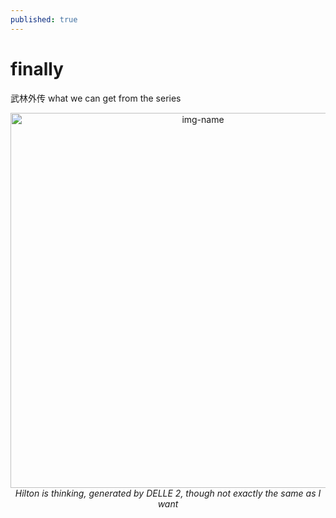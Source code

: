 ```yaml
---
published: true
---
```

# finally

武林外传 what we can get from the series
<p align="center">
  <img alt="img-name" src="{{ site.baseurl }}/images/wulinwaizhuan2.jpeg" height="auto" width="600">
    <em>Hilton is thinking, generated by DELLE 2, though not exactly the same as I want</em>
</p>
